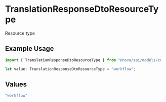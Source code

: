 # TranslationResponseDtoResourceType

Resource type

## Example Usage

```typescript
import { TranslationResponseDtoResourceType } from "@novu/api/models/components";

let value: TranslationResponseDtoResourceType = "workflow";
```

## Values

```typescript
"workflow"
```